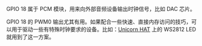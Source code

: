 GPIO 18 属于 PCM 模块，用来向外部音频设备输出时钟信号，比如 DAC 芯片。

GPIO 18 的 PWM0 输出尤其有用。如果配合一些快速、直接内存访问的技巧，可以用于驱动一些有特殊时钟要求的设备。比如：[Unicorn HAT](/pinout/unicorn_hat) 上的 WS2812 LED 就用到了这一方案。
